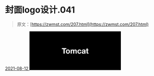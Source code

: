 <!--yml
category: 未分类
date: 0001-01-01 00:00:00
-->

# 封面logo设计.041

> 原文：[https://zwmst.com/207.html](https://zwmst.com/207.html)

   [ <time datetime="2021-08-12T09:33:05+08:00"> 2021-08-12 </time> ](https://zwmst.com/%e5%b0%81%e9%9d%a2logo%e8%ae%be%e8%ae%a1-041-2)  [![](img/8254f02853f2e3fb7a37e9ba81f1eea7.png)](https://zwmst.com/wp-content/uploads/2021/08/1628731985-a00a8615f6806f3.jpeg)